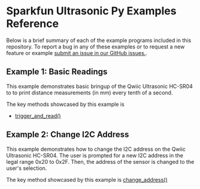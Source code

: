 # Sparkfun Ultrasonic Py Examples Reference
Below is a brief summary of each of the example programs included in this repository. To report a bug in any of these examples or to request a new feature or example [submit an issue in our GitHub issues.](https://github.com/sparkfun/qwiic_ultrasonic_py/issues). 

## Example 1: Basic Readings
This example demonstrates basic bringup of the Qwiic Ultrasonic HC-SR04 to to print distance measurements (in mm) every tenth of a second.

The key methods showcased by this example is  

- [trigger_and_read()](https://docs.sparkfun.com/qwiic_ultrasonic_py/classqwiic__ultrasonic_1_1_qwiic_ultrasonic.html#a3ab08f0d5ed5b2b1c34bcee954927e6b)

## Example 2: Change I2C Address
This example demonstrates how to change the I2C address on the Qwiic Ultrasonic HC-SR04. The user is prompted for a new I2C address in the legal range 0x20 to 0x2F. Then, the address of the sensor is changed to the user's selection. 

The key method showcased by this example is [change_address()](https://docs.sparkfun.com/qwiic_ultrasonic_py/classqwiic__ultrasonic_1_1_qwiic_ultrasonic.html#a027312bc157eb37aeff0529013a3dc4a)